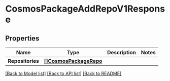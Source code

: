 # CosmosPackageAddRepoV1Response

## Properties
Name | Type | Description | Notes
------------ | ------------- | ------------- | -------------
**Repositories** | [**[]CosmosPackageRepo**](CosmosPackageRepo.md) |  | 

[[Back to Model list]](../README.md#documentation-for-models) [[Back to API list]](../README.md#documentation-for-api-endpoints) [[Back to README]](../README.md)


